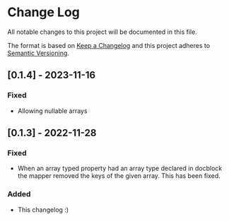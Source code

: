 # Change Log

All notable changes to this project will be documented in this file.

The format is based on [Keep a Changelog](http://keepachangelog.com/)
and this project adheres to [Semantic Versioning](http://semver.org/).

## [0.1.4] - 2023-11-16

### Fixed

- Allowing nullable arrays


## [0.1.3] - 2022-11-28

### Fixed

- When an array typed property had an array type declared in docblock the mapper removed the keys of the given array. This has been fixed.

### Added

- This changelog :)
